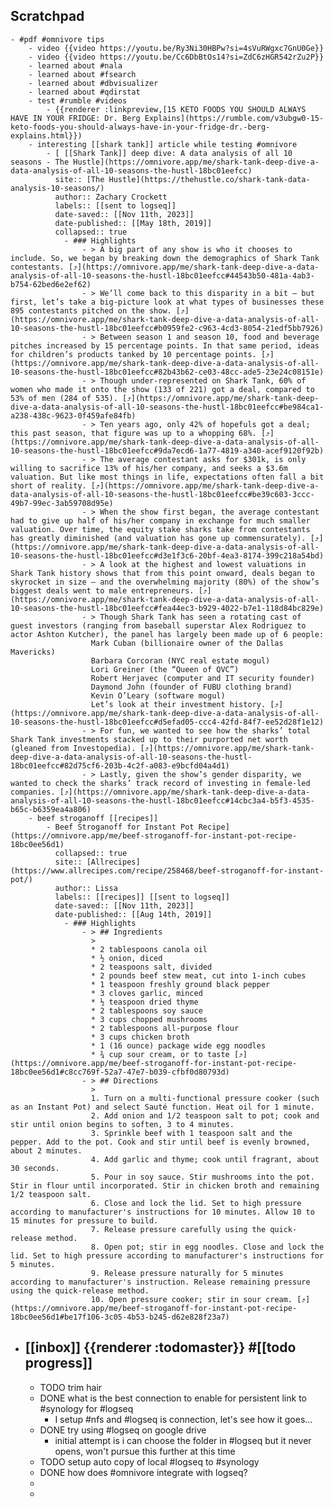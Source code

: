 ## Scratchpad
	- #pdf #omnivore tips
		- video {{video https://youtu.be/Ry3Ni30HBPw?si=4sVuRWgxc7GnU0Ge}}
		- video {{video https://youtu.be/Cc6DbBtOs14?si=ZdC6zHGR542rZu2P}}
		- learned about #nala
		- learned about #fsearch
		- learned about #dbvisualizer
		- learned about #qdirstat
		- test #rumble #videos
			- {{renderer :linkpreview,[15 KETO FOODS YOU SHOULD ALWAYS HAVE IN YOUR FRIDGE: Dr. Berg Explains](https://rumble.com/v3ubgw0-15-keto-foods-you-should-always-have-in-your-fridge-dr.-berg-explains.html}})
		- interesting [[shark tank]] article while testing #omnivore
			- [ [[Shark Tank]] deep dive: A data analysis of all 10 seasons - The Hustle](https://omnivore.app/me/shark-tank-deep-dive-a-data-analysis-of-all-10-seasons-the-hustl-18bc01eefcc)
			  site:: [The Hustle](https://thehustle.co/shark-tank-data-analysis-10-seasons/)
			  author:: Zachary Crockett
			  labels:: [[sent to logseq]]
			  date-saved:: [[Nov 11th, 2023]]
			  date-published:: [[May 18th, 2019]]
			  collapsed:: true
				- ### Highlights
					- > A big part of any show is who it chooses to include. So, we began by breaking down the demographics of Shark Tank contestants. [⤴️](https://omnivore.app/me/shark-tank-deep-dive-a-data-analysis-of-all-10-seasons-the-hustl-18bc01eefcc#44543b50-481a-4ab3-b754-62bed6e2ef62)
					- > We’ll come back to this disparity in a bit — but first, let’s take a big-picture look at what types of businesses these 895 contestants pitched on the show. [⤴️](https://omnivore.app/me/shark-tank-deep-dive-a-data-analysis-of-all-10-seasons-the-hustl-18bc01eefcc#b0959fe2-c963-4cd3-8054-21edf5bb7926)
					- > Between season 1 and season 10, food and beverage pitches increased by 15 percentage points. In that same period, ideas for children’s products tanked by 10 percentage points. [⤴️](https://omnivore.app/me/shark-tank-deep-dive-a-data-analysis-of-all-10-seasons-the-hustl-18bc01eefcc#82b43b62-ce03-48cc-ade5-23e24c08151e)
					- > Though under-represented on Shark Tank, 60% of women who made it onto the show (133 of 221) got a deal, compared to 53% of men (284 of 535). [⤴️](https://omnivore.app/me/shark-tank-deep-dive-a-data-analysis-of-all-10-seasons-the-hustl-18bc01eefcc#be984ca1-a238-438c-9623-0f459afe84fb)
					- > Ten years ago, only 42% of hopefuls got a deal; this past season, that figure was up to a whopping 68%. [⤴️](https://omnivore.app/me/shark-tank-deep-dive-a-data-analysis-of-all-10-seasons-the-hustl-18bc01eefcc#9da7ecd6-1a77-4819-a340-acef9120f92b)
					- > The average contestant asks for $301k, is only willing to sacrifice 13% of his/her company, and seeks a $3.6m valuation. But like most things in life, expectations often fall a bit short of reality. [⤴️](https://omnivore.app/me/shark-tank-deep-dive-a-data-analysis-of-all-10-seasons-the-hustl-18bc01eefcc#be39c603-3ccc-49b7-99ec-3ab59708d95e)
					- > When the show first began, the average contestant had to give up half of his/her company in exchange for much smaller valuation. Over time, the equity stake sharks take from contestants has greatly diminished (and valuation has gone up commensurately). [⤴️](https://omnivore.app/me/shark-tank-deep-dive-a-data-analysis-of-all-10-seasons-the-hustl-18bc01eefcc#d3e1f3c6-20bf-4ea3-8174-399c218a54bd)
					- > A look at the highest and lowest valuations in Shark Tank history shows that from this point onward, deals began to skyrocket in size — and the overwhelming majority (80%) of the show’s biggest deals went to male entrepreneurs. [⤴️](https://omnivore.app/me/shark-tank-deep-dive-a-data-analysis-of-all-10-seasons-the-hustl-18bc01eefcc#fea44ec3-b929-4022-b7e1-118d84bc829e)
					- > Though Shark Tank has seen a rotating cast of guest investors (ranging from baseball superstar Alex Rodriguez to actor Ashton Kutcher), the panel has largely been made up of 6 people:
					  Mark Cuban (billionaire owner of the Dallas Mavericks)
					  Barbara Corcoran (NYC real estate mogul)
					  Lori Greiner (the “Queen of QVC”)
					  Robert Herjavec (computer and IT security founder)
					  Daymond John (founder of FUBU clothing brand)
					  Kevin O’Leary (software mogul)
					  Let’s look at their investment history. [⤴️](https://omnivore.app/me/shark-tank-deep-dive-a-data-analysis-of-all-10-seasons-the-hustl-18bc01eefcc#d5efad05-ccc4-42fd-84f7-ee52d28f1e12)
					- > For fun, we wanted to see how the sharks’ total Shark Tank investments stacked up to their purported net worth (gleaned from Investopedia). [⤴️](https://omnivore.app/me/shark-tank-deep-dive-a-data-analysis-of-all-10-seasons-the-hustl-18bc01eefcc#82d75cf6-203b-4c2f-a083-e9bcfd04a4d1)
					- > Lastly, given the show’s gender disparity, we wanted to check the sharks’ track record of investing in female-led companies. [⤴️](https://omnivore.app/me/shark-tank-deep-dive-a-data-analysis-of-all-10-seasons-the-hustl-18bc01eefcc#14cbc3a4-b5f3-4535-b65c-b6359ea4a806)
		- beef stroganoff [[recipes]]
			- Beef Stroganoff for Instant Pot Recipe](https://omnivore.app/me/beef-stroganoff-for-instant-pot-recipe-18bc0ee56d1)
			  collapsed:: true
			  site:: [Allrecipes](https://www.allrecipes.com/recipe/258468/beef-stroganoff-for-instant-pot/)
			  author:: Lissa
			  labels:: [[recipes]] [[sent to logseq]]
			  date-saved:: [[Nov 11th, 2023]]
			  date-published:: [[Aug 14th, 2019]]
				- ### Highlights
					- > ## Ingredients
					  > 
					  * 2 tablespoons canola oil
					  * ½ onion, diced
					  * 2 teaspoons salt, divided
					  * 2 pounds beef stew meat, cut into 1-inch cubes
					  * 1 teaspoon freshly ground black pepper
					  * 3 cloves garlic, minced
					  * ½ teaspoon dried thyme
					  * 2 tablespoons soy sauce
					  * 3 cups chopped mushrooms
					  * 2 tablespoons all-purpose flour
					  * 3 cups chicken broth
					  * 1 (16 ounce) package wide egg noodles
					  * ¾ cup sour cream, or to taste [⤴️](https://omnivore.app/me/beef-stroganoff-for-instant-pot-recipe-18bc0ee56d1#c8cc769f-52a7-47e7-b039-cfbf0d80793d)
					- > ## Directions
					  > 
					  1. Turn on a multi-functional pressure cooker (such as an Instant Pot) and select Sauté function. Heat oil for 1 minute.
					  2. Add onion and 1/2 teaspoon salt to pot; cook and stir until onion begins to soften, 3 to 4 minutes.
					  3. Sprinkle beef with 1 teaspoon salt and the pepper. Add to the pot. Cook and stir until beef is evenly browned, about 2 minutes.
					  4. Add garlic and thyme; cook until fragrant, about 30 seconds.
					  5. Pour in soy sauce. Stir mushrooms into the pot. Stir in flour until incorporated. Stir in chicken broth and remaining 1/2 teaspoon salt.
					  6. Close and lock the lid. Set to high pressure according to manufacturer's instructions for 10 minutes. Allow 10 to 15 minutes for pressure to build.
					  7. Release pressure carefully using the quick-release method.
					  8. Open pot; stir in egg noodles. Close and lock the lid. Set to high pressure according to manufacturer's instructions for 5 minutes.
					  9. Release pressure naturally for 5 minutes according to manufacturer's instruction. Release remaining pressure using the quick-release method.
					  10. Open pressure cooker; stir in sour cream. [⤴️](https://omnivore.app/me/beef-stroganoff-for-instant-pot-recipe-18bc0ee56d1#be17f106-3c05-4b53-b245-d62e828f23a7)
- ## [[inbox]] {{renderer :todomaster}} #[[todo progress]]
	- TODO trim hair
	- DONE what is the best connection to enable for persistent link to #synology for #logseq
		- I setup #nfs and #logseq is connection, let's see how it goes...
	- DONE try using #logseq on google drive
		- initial attempt is i can choose the folder in #logseq but it never opens, won't pursue this further at this time
	- TODO  setup auto copy of local #logseq to #synology
	- DONE how does #omnivore integrate with logseq?
	-
	-